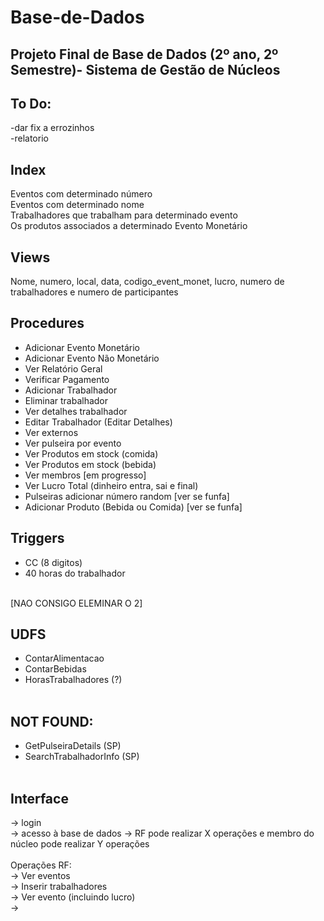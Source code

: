 # Base-de-Dados
Projeto Final de Base de Dados (2º ano, 2º Semestre)- Sistema de Gestão de Núcleos<br />
---
To Do:<br />
---
-dar fix a errozinhos<br />
-relatorio<br />

## Index
Eventos com determinado número<br />
Eventos com determinado nome<br />
Trabalhadores que trabalham para determinado evento<br />
Os produtos associados a determinado Evento Monetário<br />

## Views
Nome, numero, local, data, codigo_event_monet, lucro, numero de trabalhadores e numero de participantes<br />

## Procedures<br />
- Adicionar Evento Monetário<br />
- Adicionar Evento Não Monetário<br />
- Ver Relatório Geral<br />
- Verificar Pagamento<br />
- Adicionar Trabalhador<br />
- Eliminar trabalhador<br />
- Ver detalhes trabalhador<br />
- Editar Trabalhador (Editar Detalhes)<br />
- Ver externos<br />
- Ver pulseira por evento<br />
- Ver Produtos em stock (comida)<br />
- Ver Produtos em stock (bebida)<br />
- Ver membros [em progresso]<br />
- Ver Lucro Total (dinheiro entra, sai e final)<br />
- Pulseiras adicionar número random [ver se funfa]<br />
- Adicionar Produto (Bebida ou Comida) [ver se funfa]<br />


## Triggers<br />
- CC (8 digitos)<br />
- 40 horas do trabalhador<br /><br />

[NAO CONSIGO ELEMINAR O 2]<br />

## UDFS<br />
- ContarAlimentacao<br />
- ContarBebidas<br />
- HorasTrabalhadores (?)<br /><br />


## NOT FOUND:<br />
- GetPulseiraDetails (SP)<br />
- SearchTrabalhadorInfo (SP)<br /><br />

## Interface<br />
-> login<br />
-> acesso à base de dados -> RF pode realizar X operações e membro do núcleo pode realizar Y operações<br /><br />
Operações RF:<br />
-> Ver eventos<br />
-> Inserir trabalhadores<br />
-> Ver evento (incluindo lucro)<br />
-> 
